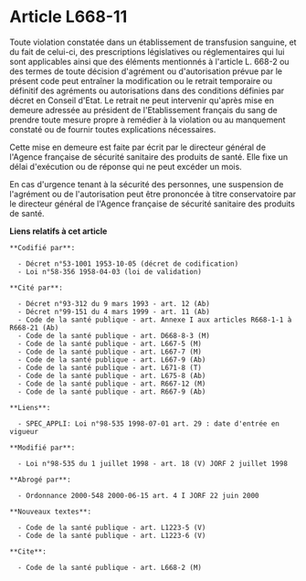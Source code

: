 # Article L668-11

Toute violation constatée dans un établissement de transfusion sanguine, et du fait de celui-ci, des prescriptions
législatives ou réglementaires qui lui sont applicables ainsi que des éléments mentionnés à l'article L. 668-2 ou des termes
de toute décision d'agrément ou d'autorisation prévue par le présent code peut entraîner la modification ou le retrait
temporaire ou définitif des agréments ou autorisations dans des conditions définies par décret en Conseil d'Etat. Le retrait
ne peut intervenir qu'après mise en demeure adressée au président de l'Etablissement français du sang de prendre toute mesure
propre à remédier à la violation ou au manquement constaté ou de fournir toutes explications nécessaires.

Cette mise en demeure est faite par écrit par le directeur général de l'Agence française de sécurité sanitaire des produits
de santé. Elle fixe un délai d'exécution ou de réponse qui ne peut excéder un mois.

En cas d'urgence tenant à la sécurité des personnes, une suspension de l'agrément ou de l'autorisation peut être prononcée à
titre conservatoire par le directeur général de l'Agence française de sécurité sanitaire des produits de santé.

**Liens relatifs à cet article**

	**Codifié par**:

	  - Décret n°53-1001 1953-10-05 (décret de codification)
	  - Loi n°58-356 1958-04-03 (loi de validation)

	**Cité par**:

	  - Décret n°93-312 du 9 mars 1993 - art. 12 (Ab)
	  - Décret n°99-151 du 4 mars 1999 - art. 11 (Ab)
	  - Code de la santé publique - art. Annexe I aux articles R668-1-1 à R668-21 (Ab)
	  - Code de la santé publique - art. D668-8-3 (M)
	  - Code de la santé publique - art. L667-5 (M)
	  - Code de la santé publique - art. L667-7 (M)
	  - Code de la santé publique - art. L667-9 (Ab)
	  - Code de la santé publique - art. L671-8 (T)
	  - Code de la santé publique - art. L675-8 (Ab)
	  - Code de la santé publique - art. R667-12 (M)
	  - Code de la santé publique - art. R667-9 (Ab)

	**Liens**:

	  - SPEC_APPLI: Loi n°98-535 1998-07-01 art. 29 : date d'entrée en vigueur

	**Modifié par**:

	  - Loi n°98-535 du 1 juillet 1998 - art. 18 (V) JORF 2 juillet 1998

	**Abrogé par**:

	  - Ordonnance 2000-548 2000-06-15 art. 4 I JORF 22 juin 2000

	**Nouveaux textes**:

	  - Code de la santé publique - art. L1223-5 (V)
	  - Code de la santé publique - art. L1223-6 (V)

	**Cite**:

	  - Code de la santé publique - art. L668-2 (M)
